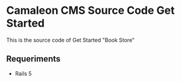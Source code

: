 # Camaleon CMS Source Code Get Started
This is the source code of Get Started "Book Store"
## Requeriments
* Rails 5